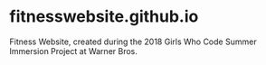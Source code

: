 # fitnesswebsite.github.io
Fitness Website, created during the 2018 Girls Who Code Summer Immersion Project at Warner Bros. 
